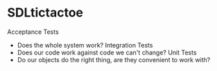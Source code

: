 # SDLtictactoe

Acceptance Tests
- Does the whole system work?
Integration Tests
- Does our code work against code we can't change? 
Unit Tests
- Do our objects do the right thing, are they convenient to work with? 
